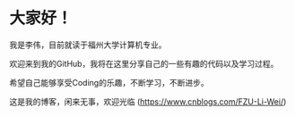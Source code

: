 # 大家好！
我是李伟，目前就读于福州大学计算机专业。

欢迎来到我的GitHub，我将在这里分享自己的一些有趣的代码以及学习过程。

希望自己能够享受Coding的乐趣，不断学习，不断进步。

这是我的博客，闲来无事，欢迎光临 (https://www.cnblogs.com/FZU-Li-Wei/)
